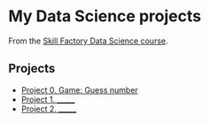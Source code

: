 # My Data Science projects

From the [Skill Factory Data Science course](https://apps.skillfactory.ru/learning/course/course-v1:SkillFactory+DSPR-2.0+14JULY2021/home).

## Projects

* [Project 0. Game: Guess number](https://github.com/iamDenisLesiv/SFDS_LESIVD/tree/main/project_0)
* [Project 1. _____](__)
* [Project 2. _____](__)
